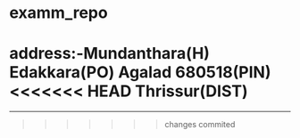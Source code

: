 # examm_repo
address:-Mundanthara(H)
          Edakkara(PO)
          Agalad
680518(PIN)
<<<<<<< HEAD
Thrissur(DIST)
=======
------------
>>>>>>> changes commited
        
